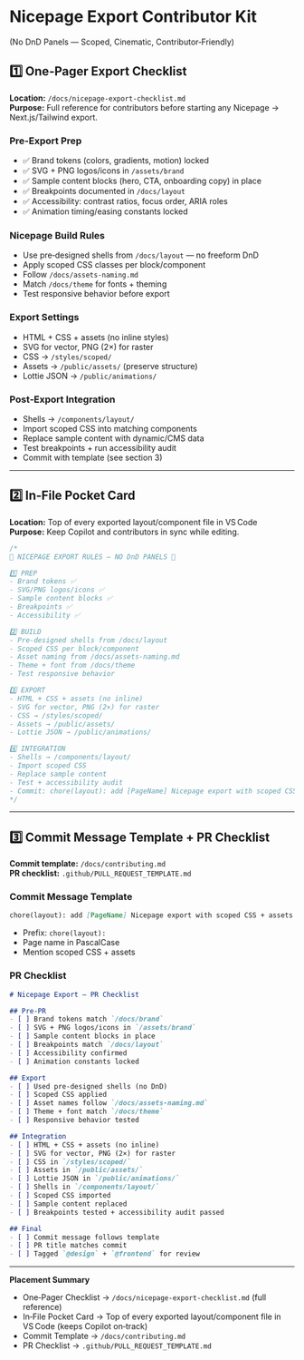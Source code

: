 # Nicepage Export Contributor Kit

(No DnD Panels — Scoped, Cinematic, Contributor‑Friendly)

## 1️⃣ One‑Pager Export Checklist
**Location:** `/docs/nicepage-export-checklist.md`  
**Purpose:** Full reference for contributors before starting any Nicepage → Next.js/Tailwind export.

### Pre‑Export Prep
- ✅ Brand tokens (colors, gradients, motion) locked
- ✅ SVG + PNG logos/icons in `/assets/brand`
- ✅ Sample content blocks (hero, CTA, onboarding copy) in place
- ✅ Breakpoints documented in `/docs/layout`
- ✅ Accessibility: contrast ratios, focus order, ARIA roles
- ✅ Animation timing/easing constants locked

### Nicepage Build Rules
- Use pre‑designed shells from `/docs/layout` — no freeform DnD
- Apply scoped CSS classes per block/component
- Follow `/docs/assets-naming.md`
- Match `/docs/theme` for fonts + theming
- Test responsive behavior before export

### Export Settings
- HTML + CSS + assets (no inline styles)
- SVG for vector, PNG (2×) for raster
- CSS → `/styles/scoped/`
- Assets → `/public/assets/` (preserve structure)
- Lottie JSON → `/public/animations/`

### Post‑Export Integration
- Shells → `/components/layout/`
- Import scoped CSS into matching components
- Replace sample content with dynamic/CMS data
- Test breakpoints + run accessibility audit
- Commit with template (see section 3)

---

## 2️⃣ In‑File Pocket Card
**Location:** Top of every exported layout/component file in VS Code  
**Purpose:** Keep Copilot and contributors in sync while editing.

```ts
/*
🌟 NICEPAGE EXPORT RULES — NO DnD PANELS 🌟

1️⃣ PREP
- Brand tokens ✅
- SVG/PNG logos/icons ✅
- Sample content blocks ✅
- Breakpoints ✅
- Accessibility ✅

2️⃣ BUILD
- Pre‑designed shells from /docs/layout
- Scoped CSS per block/component
- Asset naming from /docs/assets-naming.md
- Theme + font from /docs/theme
- Test responsive behavior

3️⃣ EXPORT
- HTML + CSS + assets (no inline)
- SVG for vector, PNG (2×) for raster
- CSS → /styles/scoped/
- Assets → /public/assets/
- Lottie JSON → /public/animations/

4️⃣ INTEGRATION
- Shells → /components/layout/
- Import scoped CSS
- Replace sample content
- Test + accessibility audit
- Commit: chore(layout): add [PageName] Nicepage export with scoped CSS + assets
*/
```

---

## 3️⃣ Commit Message Template + PR Checklist
**Commit template:** `/docs/contributing.md`  
**PR checklist:** `.github/PULL_REQUEST_TEMPLATE.md`

### Commit Message Template
```md
chore(layout): add [PageName] Nicepage export with scoped CSS + assets
```
- Prefix: `chore(layout):`
- Page name in PascalCase
- Mention scoped CSS + assets

### PR Checklist
```md
# Nicepage Export — PR Checklist

## Pre‑PR
- [ ] Brand tokens match `/docs/brand`
- [ ] SVG + PNG logos/icons in `/assets/brand`
- [ ] Sample content blocks in place
- [ ] Breakpoints match `/docs/layout`
- [ ] Accessibility confirmed
- [ ] Animation constants locked

## Export
- [ ] Used pre‑designed shells (no DnD)
- [ ] Scoped CSS applied
- [ ] Asset names follow `/docs/assets-naming.md`
- [ ] Theme + font match `/docs/theme`
- [ ] Responsive behavior tested

## Integration
- [ ] HTML + CSS + assets (no inline)
- [ ] SVG for vector, PNG (2×) for raster
- [ ] CSS in `/styles/scoped/`
- [ ] Assets in `/public/assets/`
- [ ] Lottie JSON in `/public/animations/`
- [ ] Shells in `/components/layout/`
- [ ] Scoped CSS imported
- [ ] Sample content replaced
- [ ] Breakpoints tested + accessibility audit passed

## Final
- [ ] Commit message follows template
- [ ] PR title matches commit
- [ ] Tagged `@design` + `@frontend` for review
```

---

**Placement Summary**
- One‑Pager Checklist → `/docs/nicepage-export-checklist.md` (full reference)
- In‑File Pocket Card → Top of every exported layout/component file in VS Code (keeps Copilot on‑track)
- Commit Template → `/docs/contributing.md`
- PR Checklist → `.github/PULL_REQUEST_TEMPLATE.md`
